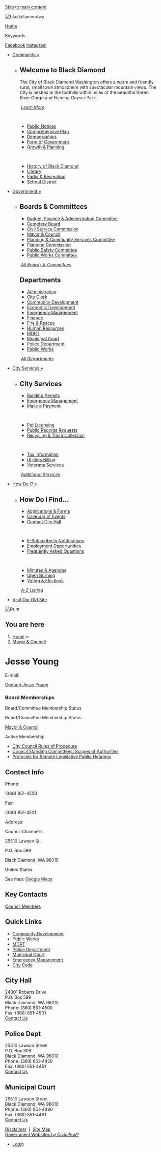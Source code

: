 [Skip to main content](https://www.blackdiamondwa.gov/node/25006/)

![blackdiamondwa](https://www.blackdiamondwa.gov/sites/all/themes/custom/sites/blackdiamondwa/vts_blackdiamondwa/logo.png)

[Home](https://www.blackdiamondwa.gov)

Keywords

[Facebook](https://www.facebook.com/BlackDiamondWa.gov) [Instagram](https://www.instagram.com/cityofblackdiamond)

- [Community »](https://www.blackdiamondwa.gov/community)
  
  - ## Welcome to Black Diamond
    
    The City of Black Diamond Washington offers a warm and friendly rural, small town atmosphere with spectacular mountain views. The City is nestled in the foothills within miles of the beautiful Green River Gorge and Flaming Geyser Park.
    
     [*Learn More*](https://www.blackdiamondwa.gov/community)
    
     
    
    - [Public Notices](https://www.blackdiamondwa.gov/public-notices/pages/2025-public-notices)
    - [Comprehensive Plan](https://www.blackdiamondwa.gov/comprehensive-plan)
    - [Demographics](https://www.blackdiamondwa.gov/economic-development)
    - [Form of Government](https://www.blackdiamondwa.gov/mayor-council)
    - [Growth &amp; Planning](https://www.blackdiamondwa.gov/community/pages/growth-planning)
    
     
    
    - [History of Black Diamond](https://blackdiamondmuseum.org)
    - [Library](https://kcls.org/locations/1491)
    - [Parks &amp; Recreation](https://www.blackdiamondwa.gov/parks-recreation)
    - [School District](https://www.blackdiamondwa.gov/home/pages/school-districts)
- [Government »](https://www.blackdiamondwa.gov/contacts-directory)
  
  - ## Boards &amp; Committees
    
    - [Budget, Finance &amp; Administration Committee](https://www.blackdiamondwa.gov/budget-finance-administration-committee)
    - [Cemetery Board](https://www.blackdiamondwa.gov/cemetery-board)
    - [Civil Service Commission](https://www.blackdiamondwa.gov/civil-service-commission)
    - [Mayor &amp; Council](https://www.blackdiamondwa.gov/mayor-council)
    
    <!--THE END-->
    
    - [Planning &amp; Community Services Committee](https://www.blackdiamondwa.gov/planning-community-services-committee)
    - [Planning Commission](https://www.blackdiamondwa.gov/planning-commission)
    - [Public Safety Committee](https://www.blackdiamondwa.gov/public-safety-committee)
    - [Public Works Committee](https://www.blackdiamondwa.gov/public-works-committee)
    
     [*All Boards &amp; Committees*](https://www.blackdiamondwa.gov/boards)
    
    ## Departments
    
    - [Administration](https://www.blackdiamondwa.gov/administration)
    - [City Clerk](https://www.blackdiamondwa.gov/city-clerk)
    - [Community Development](https://www.blackdiamondwa.gov/community-development)
    - [Economic Development](https://www.blackdiamondwa.gov/economic-development)
    - [Emergency Management](https://www.blackdiamondwa.gov/emergency-management)
    - [Finance](https://www.blackdiamondwa.gov/finance)
    
    <!--THE END-->
    
    - [Fire &amp; Rescue](https://www.blackdiamondwa.gov/fire-rescue)
    - [Human Resources](https://www.blackdiamondwa.gov/human-resources)
    - [MDRT](https://www.blackdiamondwa.gov/master-development-review-team)
    - [Municipal Court](https://www.blackdiamondwa.gov/municipal-court)
    - [Police Department](https://www.blackdiamondwa.gov/police-department)
    - [Public Works](https://www.blackdiamondwa.gov/public-works)
    
     [*All Departments*](https://www.blackdiamondwa.gov/departments)
- [City Services »](https://www.blackdiamondwa.gov/city-services)
  
  - ## City Services
    
    - [Building Permits](https://www.blackdiamondwa.gov/permits)
    - [Emergency Management](https://www.blackdiamondwa.gov/emergency-management)
    - [Make a Payment](https://www.blackdiamondwa.gov/home/pages/online-payments)
    
     
    
    - [Pet Licensing](https://www.kingcounty.gov/depts/regional-animal-services.aspx)
    - [Public Records Requests](https://www.blackdiamondwa.gov/city-clerk)
    - [Recycling &amp; Trash Collection](https://www.blackdiamondwa.gov/public-works/links/solid-waste-recycling-0)
    
     
    
    - [Tax Information](https://www.kingcounty.gov/depts/assessor.aspx)
    - [Utilities Billing](https://www.blackdiamondwa.gov/utilities-clerk)
    - [Veterans Services](https://www.kingcounty.gov/depts/community-human-services/veterans.aspx)
    
     [*Additional Services*](https://www.blackdiamondwa.gov/city-services)
- [How Do I? »](https://www.blackdiamondwa.gov/where)
  
  - ## How Do I Find...
    
    - [Applications &amp; Forms](https://www.blackdiamondwa.gov/files)
    - [Calendar of Events](https://www.blackdiamondwa.gov/calendar/month)
    - [Contact City Hall](https://www.blackdiamondwa.gov/home/webforms/contact-city-hall)
    
     
    
    - [E-Subscribe to Notifications](https://www.blackdiamondwa.gov/subscribe)
    - [Employment Opportunities](https://www.blackdiamondwa.gov/applications/pages/employment-opportunities)
    - [Frequently Asked Questions](https://www.blackdiamondwa.gov/faqs)
    
     
    
    - [Minutes &amp; Agendas](https://www.blackdiamondwa.gov/home/pages/minutes-agendas)
    - [Open Burning](https://www.kcfd44.org/172/Burn-Permit)
    - [Voting &amp; Elections](https://www.kingcounty.gov/depts/elections.aspx)
    
     [*A-Z Listing*](https://www.blackdiamondwa.gov/where)
- [Visit Our Old Site](https://www.oldblackdiamondwebsite.com)

![Print](https://www.blackdiamondwa.gov/sites/all/modules/contrib/print/icons/print_icon.png "Print")

## You are here

1. [Home](https://www.blackdiamondwa.gov) ››
2. [Mayor &amp; Council](https://www.blackdiamondwa.gov/mayor-council)

# Jesse Young

E-mail:

[Contact Jesse Young](https://www.blackdiamondwa.gov/user/1391/contact)

### Board Memberships

Board/Committee Membership Status

Board/Committee Membership Status

[Mayor &amp; Council](https://www.blackdiamondwa.gov/mayor-council)

Active Membership

- [City Council Rules of Procedure](https://www.blackdiamondwa.gov/mayor-council/links/city-council-rules-procedure)
- [Council Standing Committees: Scopes of Authorities](https://www.blackdiamondwa.gov/mayor-council/files/council-standing-committees-scopes-authorities)
- [Protocols for Remote Legislative Public Hearings](https://www.blackdiamondwa.gov/mayor-council/files/protocols-remote-legislative-public-hearings)

## Contact Info

Phone:

(360) 851-4500

Fax:

(360) 851-4501

Address:

Council Chambers

25510 Lawson St.

P.O. Box 599

Black Diamond, WA 98010

United States

See map: [Google Maps](https://maps.google.com/?q=25510%20Lawson%20St.%2C%20Black%20Diamond%2C%20WA%2C%2098010%2C%20us)

## Key Contacts

[Council Members](https://www.blackdiamondwa.gov/user/776/contact)

## Quick Links

- [Community Development](https://www.blackdiamondwa.gov/community-development)
- [Public Works](https://www.blackdiamondwa.gov/public-works)
- [MDRT](https://www.blackdiamondwa.gov/master-development-review-team)
- [Police Department](https://www.blackdiamondwa.gov/police-department)
- [Municipal Court](https://www.blackdiamondwa.gov/municipal-court)
- [Emergency Management](https://www.blackdiamondwa.gov/emergency-management)
- [City Code](https://library.municode.com/wa/black_diamond/codes/code_of_ordinances)

## City Hall

24301 Roberts Drive  
P.O. Box 599  
Black Diamond, WA 98010  
Phone: (360) 851-4500  
Fax: (360) 851-4501  
[Contact Us](https://www.blackdiamondwa.gov/home/webforms/contact-city-hall)

## Police Dept

25510 Lawson Street  
P.O. Box 309  
Black Diamond, WA 98010  
Phone: (360) 851-4450  
Fax: (360) 851-4451  
[Contact Us](https://www.blackdiamondwa.gov/police-department/webforms/contact-police-department)

## Municipal Court

25510 Lawson Street  
Black Diamond, WA 98010  
Phone: (360) 851-4490  
Fax: (360) 851-4491  
[Contact Us](https://www.blackdiamondwa.gov/municipal-court/webforms/contact-municipal-court)

[Disclaimer](https://www.blackdiamondwa.gov/home/pages/website-disclaimer)  |  [Site Map](https://www.blackdiamondwa.gov/home/pages/site-map)  
[Government Websites by CivicPlus®](https://www.civicplus.com)

- [Login](https://www.blackdiamondwa.gov/user/login?current=node%2F25006)